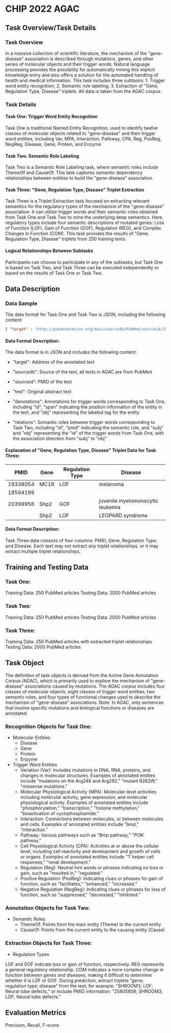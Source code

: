 # CHIP 2022 AGAC


## Task Overview/Task Details

### Task Overview

In a massive collection of scientific literature, the mechanism of the "gene-disease" association is described through mutations, genes, and other series of molecular objects and their trigger words. Natural language processing provides the possibility for automatically mining this implicit knowledge entry and also offers a solution for the automated handling of health and medical information. This task includes three subtasks: 1. Trigger word entity recognition; 2. Semantic role labeling; 3. Extraction of "Gene, Regulation Type, Disease" triplets. All data is taken from the AGAC corpus.

### Task Details

#### Task One: Trigger Word Entity Recognition

Task One is traditional Named Entity Recognition, used to identify twelve classes of molecular objects related to "gene-disease" and their trigger word entities, including Var, MPA, Interaction, Pathway, CPA, Reg, PosReg, NegReg, Disease, Gene, Protein, and Enzyme.

#### Task Two: Semantic Role Labeling

Task Two is a Semantic Role Labeling task, where semantic roles include ThemeOf and CauseOf. This task captures semantic dependency relationships between entities to build the "gene-disease" association.

#### Task Three: "Gene, Regulation Type, Disease" Triplet Extraction

Task Three is a Triplet Extraction task focused on extracting relevant semantics for the regulatory types of the mechanism of the "gene-disease" association. It can utilize trigger words and their semantic roles obtained from Task One and Task Two to mine the underlying deep semantics. Here, regulatory types include four semantic descriptions of mutated genes: Loss of Function (LOF), Gain of Function (GOF), Regulation (REG), and Complex Changes in Function (COM). This task provides the results of "Gene, Regulation Type, Disease" triplets from 250 training texts.

#### Logical Relationships Between Subtasks

Participants can choose to participate in any of the subtasks, but Task One is based on Task Two, and Task Three can be executed independently or based on the results of Task One or Task Two.


## Data Description

### Data Sample

The data format for Task One and Task Two is JSON, including the following content:


```json
{ "target" : "http://pubannotation.org/docs/sourcedb/PubMed/sourceid/25805808", "sourcedb" "PubMed", "sourceid" : "25805808", "text" : "Loss-of-function de novo mutations play an important role in severe human neural tube defects.\nBACKGROUND: Neural tube defects (NTDs) are very common and severe birth defects that are caused by failure of neural tube closure and that have a complex aetiology. Anencephaly and spina bifida are severe NTDs that affect reproductive fitness and suggest a role for de novo mutations (DNMs) in their aetiology.\nMETHODS: We used whole-exome sequencing in 43 sporadic cases affected with myelomeningocele or anencephaly and their unaffected parents to identify DNMs in their exomes.\nRESULTS: We identified 42 coding DNMs in 25 cases, of which 6 were loss of function (LoF) showing a higher rate of LoF DNM in our cohort compared with control cohorts. Notably, we identified two protein-truncating DNMs in two independent cases in SHROOM3, previously associated with NTDs only in animal models. We have demonstrated a significant enrichment of LoF DNMs in this gene in NTDs compared with the gene specific DNM rate and to the DNM rate estimated from control cohorts. We also identified one nonsense DNM in PAX3 and two potentially causative missense DNMs in GRHL3 and PTPRS.\nCONCLUSIONS: Our study demonstrates an important role of LoF DNMs in the development of NTDs and strongly implicates SHROOM3 in its aetiology.", "project": "AGAC2_PubMed_2", "denotations" : [ { "id": "T8", "span": { "begin": 771, "end": 778 }, "obj": "Protein" }, { "id": "T7", "span": { "begin": 779, "end": 789 }, "obj": "NegReg" }, { "id": "T6", "span": { "begin": 790, "end": 794 }, "obj": "Var" }, { "id": "T9", "span": { "begin": 823, "end": 830 }, "obj": "Gene" }, { "id": "T10", "span": { "begin": 936, "end": 939 }, "obj": "NegReg" }, { "id": "T11", "span": { "begin": 940, "end": 944 }, "obj": "Var" }, { "id": "T12", "span": { "begin": 961, "end": 965 }, "obj": "Disease" }, { "id": "T3", "span": { "begin": 1224, "end": 1227 }, "obj": "NegReg" }, { "id": "T1", "span": { "begin": 1228, "end": 1232 }, "obj": "Var" }, { "id": "T2", "span": { "begin": 1255, "end": 1259 }, "obj": "Disease" }, { "id": "T5", "span": { "begin": 1284, "end": 1291 }, "obj": "Gene" } ], "relations" : [ { "id": "R1", "pred": "CauseOf", "subj": "T1", "obj": "T3" }, { "id": "R10", "pred": "ThemeOf", "subj": "T12", "obj": "T10" }, { "id": "R11", "pred": "ThemeOf", "subj": "T5", "obj": "T1" }, { "id": "R2", "pred": "ThemeOf", "subj": "T2", "obj": "T3" }, { "id": "R5", "pred": "CauseOf", "subj": "T6", "obj": "T7" }, { "id": "R6", "pred": "ThemeOf", "subj": "T8", "obj": "T7" }, { "id": "R7", "pred": "ThemeOf", "subj": "T9", "obj": "T6" }, { "id": "R8", "pred": "ThemeOf", "subj": "T9", "obj": "T11" }, { "id": "R9", "pred": "CauseOf", "subj": "T11", "obj": "T10" } ]}
```


#### Data Format Description:

The data format is in JSON and includes the following content:

- "target": Address of the annotated text

- "sourcedb": Source of the text, all texts in AGAC are from PubMed

- "sourceid": PMID of the text

- "text": Original abstract text

- "denotations": Annotations for trigger words corresponding to Task One, including "id", "span" indicating the position information of the entity in the text, and "obj" representing the labeled tag for the entity

- "relations": Semantic roles between trigger words corresponding to Task Two, including "id", "pred" indicating the semantic role, and "subj" and "obj" representing the "id" of the trigger words from Task One, with the association direction from "subj" to "obj"

#### Explanation of "Gene, Regulation Type, Disease" Triplet Data for Task Three:



| PMID     | Gene  | Regulation Type | Disease                        |
|----------|-------|------------------|--------------------------------|
| 19338054 | MC1R  | LOF              | melanoma                       |
| 18594199 |       |                  |                                |
| 20399956 | Shp2  | GOF              | juvenile myelomonocytic leukemia|
|          | Shp2  | LOF              | LEOPARD syndrome                |


#### Data Format Description:

Task Three data consists of four columns: PMID, Gene, Regulation Type, and Disease. Each text may not extract any triplet relationships, or it may extract multiple triplet relationships.



## Training and Testing Data

### Task One:

Training Data: 250 PubMed articles
Testing Data: 2000 PubMed articles

### Task Two:

Training Data: 250 PubMed articles
Testing Data: 2000 PubMed articles

### Task Three:

Training Data: 250 PubMed articles with extracted triplet relationships
Testing Data: 2000 PubMed articles


## Task Object

The definition of task objects is derived from the Active Gene Annotation Corpus (AGAC), which is primarily used to explore the mechanism of "gene-disease" associations caused by mutations. The AGAC corpus includes four classes of molecular objects, eight classes of trigger word entities, two semantic roles, and four types of functional changes used to describe the mechanism of "gene-disease" associations. Note: In AGAC, only sentences that involve specific mutations and biological functions or diseases are annotated.

### Recognition Objects for Task One:

- Molecular Entities
  - Disease
  - Gene
  - Protein
  - Enzyme
- Trigger Word Entities
  - Variation (Var): Includes mutations in DNA, RNA, proteins, and changes in molecular structures. Examples of annotated entities include "mutations on the Arg248 and Arg282," "mutant R282W," "missense mutations."
  - Molecular Physiological Activity (MPA): Molecular-level activities including molecular activity, gene expression, and molecular physiological activity. Examples of annotated entities include "phosphorylation," "transcription," "histone methylation," "bioactivation of cyclophosphamide."
  - Interaction: Connections between molecules, or between molecules and cells. Examples of annotated entities include "bind," "interaction."
  - Pathway: Various pathways such as "Bmp pathway," "PI3K pathway."
  - Cell Physiological Activity (CPA): Activities at or above the cellular level, including cell reactivity and development and growth of cells or organs. Examples of annotated entities include "T helper cell responses," "renal development."
  - Regulation (Reg): Neutral hint words or phrases indicating no loss or gain, such as "resulted in," "regulated."
  - Positive Regulation (PosReg): Indicating clues or phrases for gain of function, such as "facilitates," "enhanced," "increased."
  - Negative Regulation (NegReg): Indicating clues or phrases for loss of function, such as "suppressed," "decreased," "inhibited."

### Annotation Objects for Task Two:

- Semantic Roles
  - ThemeOf: Points from the main entity (Theme) to the current entity
  - CauseOf: Points from the current entity to the causing entity (Cause)

### Extraction Objects for Task Three:

- Regulation Types

LOF and GOF indicate loss or gain of function, respectively.
REG represents a general regulatory relationship.
COM indicates a more complex change in function between genes and diseases, making it difficult to determine whether it is LOF or GOF.
During prediction, extract triplets "gene; regulation type; disease" from the text, for example: "SHROOM3; LOF; Neural tube defects," or include PMID information: "25805808; SHROOM3; LOF; Neural tube defects."



## Evaluation Metrics

Precision, Recall, F-score



